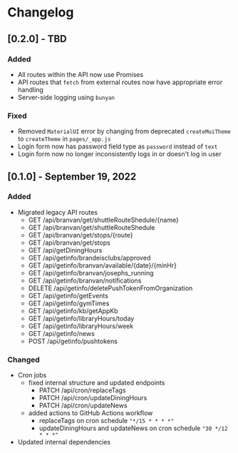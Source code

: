 # Changelog

## [0.2.0] - TBD

### Added

- All routes within the API now use Promises
- API routes that `fetch` from external routes now have appropriate error handling
- Server-side logging using `bunyan`

### Fixed

- Removed `MaterialUI` error by changing from deprecated `createMuiTheme` to `createTheme` in `pages/_app.js`
- Login form now has password field type as `password` instead of `text`
- Login form now no longer inconsistently logs in or doesn't log in user

## [0.1.0] - September 19, 2022

### Added

- Migrated legacy API routes
    - GET /api/branvan/get/shuttleRouteShedule/{name}
    - GET /api/branvan/get/shuttleRouteShedule
    - GET /api/branvan/get/stops/{route}
    - GET /api/branvan/get/stops
    - GET /api/getDiningHours
    - GET /api/getinfo/brandeisclubs/approved
    - GET /api/getinfo/branvan/available/{date}/{minHr}
    - GET /api/getinfo/branvan/josephs_running
    - GET /api/getinfo/branvan/notifications
    - DELETE /api/getinfo/deletePushTokenFromOrganization
    - GET /api/getinfo/getEvents
    - GET /api/getinfo/gymTimes
    - GET /api/getinfo/kb/getAppKb
    - GET /api/getinfo/libraryHours/today
    - GET /api/getinfo/libraryHours/week
    - GET /api/getinfo/news
    - POST /api/getinfo/pushtokens

### Changed

- Cron jobs
    - fixed internal structure and updated endpoints
        - PATCH /api/cron/replaceTags
        - PATCH /api/cron/updateDiningHours
        - PATCH /api/cron/updateNews
    - added actions to GitHub Actions workflow
        - replaceTags on cron schedule `"*/15 * * * *"`
        - updateDiningHours and updateNews on cron schedule `"30 */12 * * *"`
- Updated internal dependencies